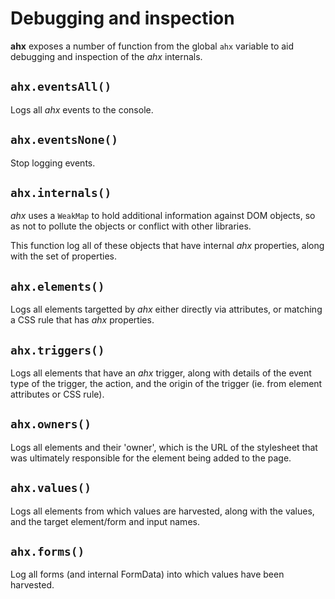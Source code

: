 # Debugging and inspection

**ahx** exposes a number of function from the global `ahx` variable to aid
debugging and inspection of the _ahx_ internals.

## `ahx.eventsAll()`

Logs all _ahx_ events to the console.

## `ahx.eventsNone()`

Stop logging events.

## `ahx.internals()`

_ahx_ uses a `WeakMap` to hold additional information against DOM objects, so as
not to pollute the objects or conflict with other libraries.

This function log all of these objects that have internal _ahx_ properties,
along with the set of properties.

## `ahx.elements()`

Logs all elements targetted by _ahx_ either directly via attributes, or matching
a CSS rule that has _ahx_ properties.

## `ahx.triggers()`

Logs all elements that have an _ahx_ trigger, along with details of the event
type of the trigger, the action, and the origin of the trigger (ie. from element
attributes or CSS rule).

## `ahx.owners()`

Logs all elements and their 'owner', which is the URL of the stylesheet that was
ultimately responsible for the element being added to the page.

## `ahx.values()`

Logs all elements from which values are harvested, along with the values, and
the target element/form and input names.

## `ahx.forms()`

Log all forms (and internal FormData) into which values have been harvested.

